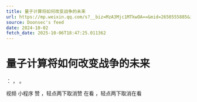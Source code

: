 ```yaml
---
title: 量子计算将如何改变战争的未来
url: https://mp.weixin.qq.com/s?__biz=MzA3Mjc1MTkwOA==&mid=2650555885&idx=2&sn=0c9623e46577d63a0a78acacb4c881d1
source: Doonsec's feed
date: 2024-10-02
fetch_date: 2025-10-06T18:47:25.011362
---
```


# 量子计算将如何改变战争的未来

：
，
。

视频
小程序
赞
，轻点两下取消赞
在看
，轻点两下取消在看